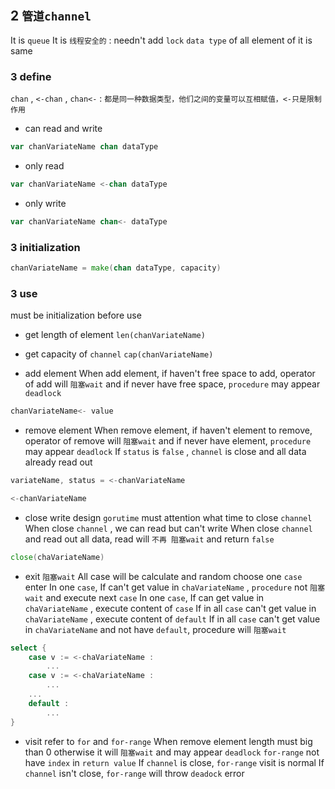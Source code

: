 ## 2 `管道channel`
It is `queue` 
It is `线程安全的` : needn't add `lock` 
`data type` of all element of it is same



### 3  define
`chan` , `<-chan` , `chan<-` : `都是同一种数据类型，他们之间的变量可以互相赋值，<-只是限制作用` 

* can read and write
```go
var chanVariateName chan dataType
```

* only read
```go
var chanVariateName <-chan dataType
```

* only write
```go
var chanVariateName chan<- dataType
```



### 3  initialization
```go
chanVariateName = make(chan dataType, capacity)
```


### 3  use
must be initialization before use 

* get length of element
`len(chanVariateName)` 

* get capacity of `channel` 
`cap(chanVariateName)` 

* add element
When add element, if haven't free space to add, operator of add will `阻塞wait`    and if never have free space, `procedure` may appear `deadlock` 

```go
chanVariateName<- value
```

* remove element
When remove element, if haven't element to remove, operator of remove will `阻塞wait`    and if never have element, `procedure` may appear `deadlock` 
If `status` is `false` , `channel` is close and all data already read out

```go
variateName, status = <-chanVariateName
```

```go
<-chanVariateName
```

* close write
design `gorutime` must attention what time to close `channel` 
When close `channel` , we can read but can't write
When close `channel` and read out all data, read will `不再 阻塞wait` and return `false` 

```go
close(chaVariateName)
```

* exit `阻塞wait` 
All case will be calculate and random choose one `case` enter
In one `case`, If can't get value in `chaVariateName` , `procedure` not `阻塞wait` and execute next `case`
In one `case`, If can get value in `chaVariateName` , execute content of `case` 
If in all `case` can't get value in `chaVariateName` , execute content of `default` 
If in all `case` can't get value in `chaVariateName` and not have `default`, procedure will `阻塞wait` 
```go
select {
	case v := <-chaVariateName :
		...
	case v := <-chaVariateName :
		...
	...
	default :
		...
}
```


* visit
refer to `for` and `for-range` 
When remove element length must big than 0   otherwise it will `阻塞wait` and may appear `deadlock` 
`for-range` not have `index` in `return value`
If `channel` is close, `for-range` visit is normal
If `channel` isn't close, `for-range` will throw `deadock` error



